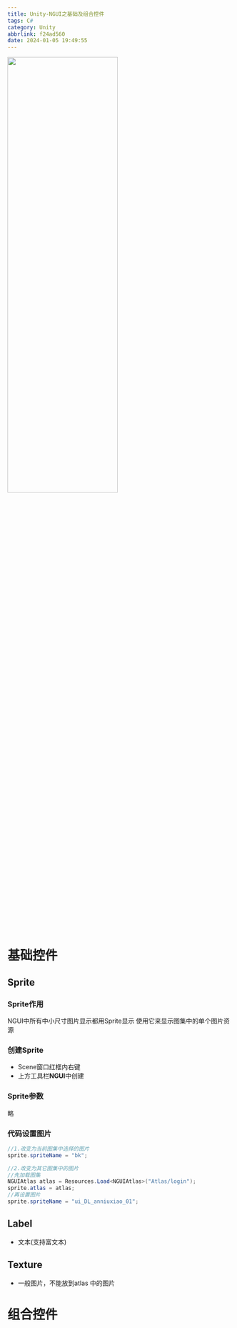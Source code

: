 ```yaml
---
title: Unity-NGUI之基础及组合控件
tags: C#
category: Unity
abbrlink: f24ad560
date: 2024-01-05 19:49:55
---
```


<img src="../../../img/Unity/NGUI_Root_缩放模式设置.bmp" width="70%" height="50%">

# 基础控件
## Sprite
### Sprite作用
NGUI中所有中小尺寸图片显示都用Sprite显示
使用它来显示图集中的单个图片资源

### 创建Sprite
- Scene窗口红框内右键 
- 上方工具栏**NGUI**中创建
### Sprite参数
略
### 代码设置图片
```C#
//1.改变为当前图集中选择的图片
sprite.spriteName = "bk";

//2.改变为其它图集中的图片
//先加载图集
NGUIAtlas atlas = Resources.Load<NGUIAtlas>("Atlas/login");
sprite.atlas = atlas;
//再设置图片
sprite.spriteName = "ui_DL_anniuxiao_01";
```

## Label
- 文本(支持富文本)
## Texture
- 一般图片，不能放到atlas 中的图片

# 组合控件
## 